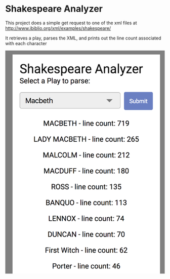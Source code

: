 # Shakespeare Analyzer

This project does a simple get request to one of the xml files at http://www.ibiblio.org/xml/examples/shakespeare/

It retrieves a play, parses the XML, and prints out the line count associated with each character

![Screenshot](./docs/screenshot.png)
